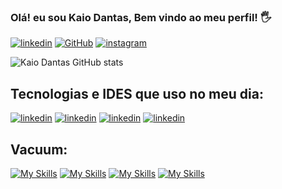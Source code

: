 ### Olá! eu sou Kaio Dantas, Bem vindo ao meu perfil! 🖐️
[![linkedin](https://img.shields.io/badge/LinkedIn-0077B5?style=for-the-badge&logo=linkedin&logoColor=white)](https://www.linkedin.com/in/kaio-dantas-de-oliveira-107531261/)
[![GitHub](https://img.shields.io/badge/GitHub-100000?style=for-the-badge&logo=github&logoColor=white)](https://www.linkedin.com/in/kaio-dantas-de-oliveira-107531261/)
[![instagram](https://img.shields.io/badge/Instagram-E4405F?style=for-the-badge&logo=instagram&logoColor=white)](https://www.instagram.com/kkaio_sz/)

![Kaio Dantas GitHub stats](https://github-readme-stats.vercel.app/api?username=KaioDD&show_icons=true&theme=synthwave)

## Tecnologias e IDES que uso no meu dia:
[![linkedin](https://img.shields.io/badge/C%23-239120?style=for-the-badge&logo=c-sharp&logoColor=white)]()
[![linkedin](https://img.shields.io/badge/.NET-5C2D91?style=for-the-badge&logo=.net&logoColor=white)]()
[![linkedin](https://img.shields.io/badge/PostgreSQL-316192?style=for-the-badge&logo=postgresql&logoColor=white)]()
[![linkedin](https://img.shields.io/badge/Visual_Studio-5C2D91?style=for-the-badge&logo=visual%20studio&logoColor=white)]()
<br/> 

## Vacuum:
[![My Skills](https://skillicons.dev/icons?i=twitter)](https://twitter.com/VacuumORG) 
[![My Skills](https://skillicons.dev/icons?i=discord)](https://discord.gg/vacuum)
[![My Skills](https://skillicons.dev/icons?i=linkedin)](https://www.linkedin.com/company/vacuumm/mycompany/)
[![My Skills](https://skillicons.dev/icons?i=github)](https://github.com/VacuumORG)
